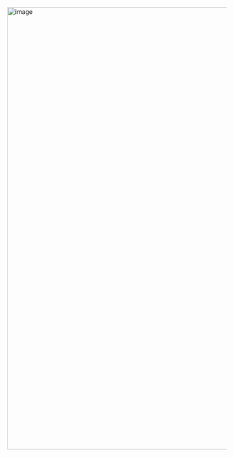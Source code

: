 <img width="1918" height="1016" alt="image" src="https://github.com/user-attachments/assets/d0878166-bcc3-4e36-878e-e44bf30644bd" />
